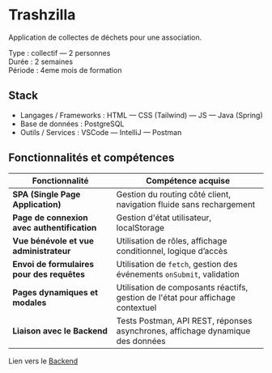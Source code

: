 # Trashzilla  

Application de collectes de déchets pour une association.    

Type : collectif — 2 personnes     
Durée : 2 semaines    
Période : 4eme mois de formation   

## Stack  

- Langages / Frameworks : HTML — CSS (Tailwind) — JS — Java (Spring)   
- Base de données : PostgreSQL  
- Outils / Services : VSCode — IntelliJ — Postman  

## Fonctionnalités et compétences

| Fonctionnalité                             | Compétence acquise                                                              |
|--------------------------------------------|---------------------------------------------------------------------------------|
| **SPA (Single Page Application)**          | Gestion du routing côté client, navigation fluide sans rechargement             |
| **Page de connexion avec authentification**| Gestion d'état utilisateur, localStorage                                        |
| **Vue bénévole et vue administrateur**     | Utilisation de rôles, affichage conditionnel, logique d’accès                   |
| **Envoi de formulaires pour des requêtes** | Utilisation de `fetch`, gestion des événements `onSubmit`, validation           |
| **Pages dynamiques et modales**            | Utilisation de composants réactifs, gestion de l'état pour affichage contextuel |
| **Liaison avec le Backend**                | Tests Postman, API REST, réponses asynchrones, affichage dynamique des données  |  

Lien vers le [Backend](https://github.com/Nadrojria/Trashzilla_Backend)  
